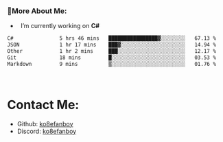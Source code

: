 ### 🧐More About Me:

- &nbsp; I’m currently working on **C#**


<!--START_SECTION:waka-->

```txt
C#               5 hrs 46 mins   ████████████████▓░░░░░░░░   67.13 %
JSON             1 hr 17 mins    ███▓░░░░░░░░░░░░░░░░░░░░░   14.94 %
Other            1 hr 2 mins     ███░░░░░░░░░░░░░░░░░░░░░░   12.17 %
Git              18 mins         █░░░░░░░░░░░░░░░░░░░░░░░░   03.53 %
Markdown         9 mins          ▒░░░░░░░░░░░░░░░░░░░░░░░░   01.76 %
```

<!--END_SECTION:waka-->

  
<br>




# Contact Me:

- Github: [ko8efanboy](https://github.com/ko8efanboy)
- Discord: [ko8efanboy](https://discordapp.com/users/189527265183268876)

